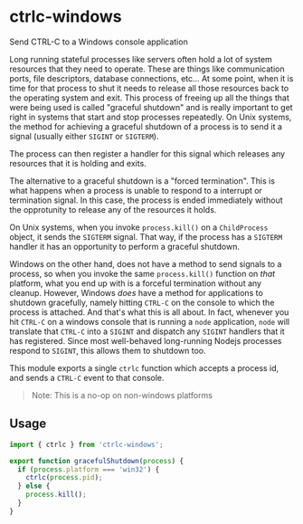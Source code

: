 # ctrlc-windows

Send CTRL-C to a Windows console application

Long running stateful processes like servers often hold a lot of
system resources that they need to operate. These are things like
communication ports, file descriptors, database connections, etc... At some point,
when it is time for that process to shut it needs to release all those
resources back to the operating system and exit. This process of
freeing up all the things that were being used is called "graceful
shutdown" and is really important to get right in systems that start
and stop processes repeatedly. On Unix systems, the method for
achieving a graceful shutdown of a process is to send it a signal
(usually either `SIGINT` or `SIGTERM`).

The process can then register a handler for this signal which releases
any resources that it is holding and exits.

The alternative to a graceful shutdown is a "forced termination". This
is what happens when a process is unable to respond to a interrupt or
termination signal. In this case, the process is ended immediately
without the opprotunity to release any of the resources it holds.

On Unix systems, when you invoke `process.kill()` on a `ChildProcess`
object, it sends the `SIGTERM` signal. That way, if the process has a
`SIGTERM` handler it has an opportunity to perform a graceful
shutdown.

Windows on the other hand, does not have a method to send signals to a
process, so when you invoke the same `process.kill()` function on
_that_ platform, what you end up with is a forceful termination
without any cleanup. However, Windows _does_ have a method for
applications to shutdown gracefully, namely hitting `CTRL-C` on the
console to which the process is attached. And that's what this is all
about. In fact, whenever you hit `CTRL-C` on a windows console that is
running a `node` application, `node` will translate that `CTRL-C` into
a `SIGINT` and dispatch any `SIGINT` handlers that it has
registered. Since most well-behaved long-running Nodejs processes
respond to `SIGINT`, this allows them to shutdown too.

This module exports a single `ctrlc` function which accepts a process
id, and sends a `CTRL-C` event to that console.

> Note: This is a no-op on non-windows platforms

## Usage

``` javascript
import { ctrlc } from 'ctrlc-windows';

export function gracefulShutdown(process) {
  if (process.platform === 'win32') {
    ctrlc(process.pid);
  } else {
    process.kill();
  }
}
```
